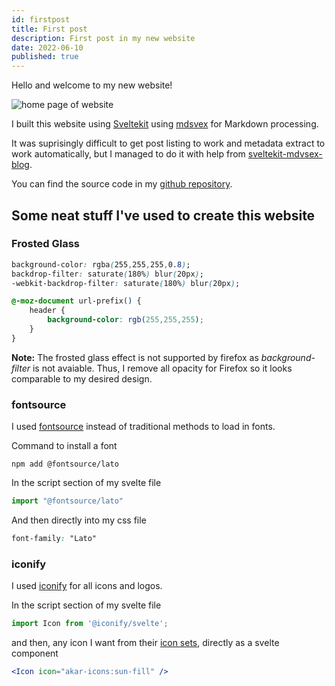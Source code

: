 ```yaml
---
id: firstpost
title: First post
description: First post in my new website
date: 2022-06-10
published: true
---
```


Hello and welcome to my new website!

![home page of website](/screenshot.png "website")

I built this website using [Sveltekit](https://kit.svelte.dev/) using [mdsvex](https://mdsvex.pngwn.io/) for Markdown processing.

It was suprisingly difficult to get post listing to work and metadata extract to work automatically, but I managed to do it with help from [sveltekit-mdvsex-blog](https://github.com/mvasigh/sveltekit-mdsvex-blog).

You can find the source code in my [github repository](https://github.com/ttofis/chrisch.dev).

## Some neat stuff I've used to create this website
### Frosted Glass

```css
background-color: rgba(255,255,255,0.8);
backdrop-filter: saturate(180%) blur(20px);
-webkit-backdrop-filter: saturate(180%) blur(20px);

@-moz-document url-prefix() {
    header {
        background-color: rgb(255,255,255);
    }
}
```
**Note:** The frosted glass effect is not supported by firefox as *background-filter* is not avaiable. Thus, I remove all opacity for Firefox so it looks comparable to my desired design.

### fontsource
I used [fontsource](https://fontsource.org/) instead of traditional methods to load in fonts.

Command to install a font

```
npm add @fontsource/lato
```

In the script section of my svelte file

```js
import "@fontsource/lato"
```

And then directly into my css file

```css
font-family: "Lato"
```

### iconify

I used [iconify](https://iconify.design/) for all icons and logos.


In the script section of my svelte file
```js
import Icon from '@iconify/svelte';
```

and then, any icon I want from their [icon sets](https://icon-sets.iconify.design/), directly as a svelte component
```jsx
<Icon icon="akar-icons:sun-fill" />
```